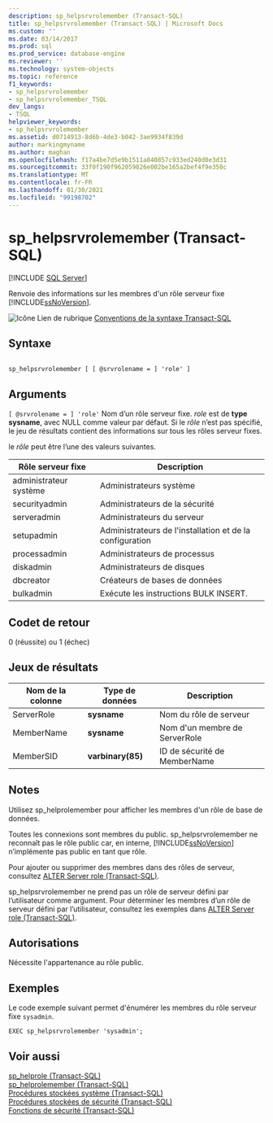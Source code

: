 ```yaml
---
description: sp_helpsrvrolemember (Transact-SQL)
title: sp_helpsrvrolemember (Transact-SQL) | Microsoft Docs
ms.custom: ''
ms.date: 03/14/2017
ms.prod: sql
ms.prod_service: database-engine
ms.reviewer: ''
ms.technology: system-objects
ms.topic: reference
f1_keywords:
- sp_helpsrvrolemember
- sp_helpsrvrolemember_TSQL
dev_langs:
- TSQL
helpviewer_keywords:
- sp_helpsrvrolemember
ms.assetid: d0714913-8d6b-4de3-b042-3ae9934f839d
author: markingmyname
ms.author: maghan
ms.openlocfilehash: f17a4be7d5e9b1511a840857c933ed240d0e3d31
ms.sourcegitcommit: 33f0f190f962059826e002be165a2bef4f9e350c
ms.translationtype: MT
ms.contentlocale: fr-FR
ms.lasthandoff: 01/30/2021
ms.locfileid: "99198702"
---
```

# <a name="sp_helpsrvrolemember-transact-sql"></a>sp_helpsrvrolemember (Transact-SQL)
[!INCLUDE [SQL Server](../../includes/applies-to-version/sqlserver.md)]

  Renvoie des informations sur les membres d'un rôle serveur fixe [!INCLUDE[ssNoVersion](../../includes/ssnoversion-md.md)].  
  
 ![Icône Lien de rubrique](../../database-engine/configure-windows/media/topic-link.gif "Icône du lien de rubrique") [Conventions de la syntaxe Transact-SQL](../../t-sql/language-elements/transact-sql-syntax-conventions-transact-sql.md)  
  
## <a name="syntax"></a>Syntaxe  
  
```  
  
sp_helpsrvrolemember [ [ @srvrolename = ] 'role' ]  
```  
  
## <a name="arguments"></a>Arguments  
`[ @srvrolename = ] 'role'` Nom d’un rôle serveur fixe. *role* est de **type sysname**, avec NULL comme valeur par défaut. Si le *rôle* n’est pas spécifié, le jeu de résultats contient des informations sur tous les rôles serveur fixes.  
  
 le *rôle* peut être l’une des valeurs suivantes.  
  
|Rôle serveur fixe|Description|  
|-----------------------|-----------------|  
|administrateur système|Administrateurs système|  
|securityadmin|Administrateurs de la sécurité|  
|serveradmin|Administrateurs du serveur|  
|setupadmin|Administrateurs de l'installation et de la configuration|  
|processadmin|Administrateurs de processus|  
|diskadmin|Administrateurs de disques|  
|dbcreator|Créateurs de bases de données|  
|bulkadmin|Exécute les instructions BULK INSERT.|  
  
## <a name="return-code-values"></a>Codet de retour  
 0 (réussite) ou 1 (échec)  
  
## <a name="result-sets"></a>Jeux de résultats  
  
|Nom de la colonne|Type de données|Description|  
|-----------------|---------------|-----------------|  
|ServerRole|**sysname**|Nom du rôle de serveur|  
|MemberName|**sysname**|Nom d'un membre de ServerRole|  
|MemberSID|**varbinary(85)**|ID de sécurité de MemberName|  
  
## <a name="remarks"></a>Notes  
 Utilisez sp_helprolemember pour afficher les membres d'un rôle de base de données.  
  
 Toutes les connexions sont membres du public. sp_helpsrvrolemember ne reconnaît pas le rôle public car, en interne, [!INCLUDE[ssNoVersion](../../includes/ssnoversion-md.md)] n’implémente pas public en tant que rôle.  
  
 Pour ajouter ou supprimer des membres dans des rôles de serveur, consultez [ALTER Server role &#40;Transact-SQL&#41;](../../t-sql/statements/alter-server-role-transact-sql.md).  
  
 sp_helpsrvrolemember ne prend pas un rôle de serveur défini par l’utilisateur comme argument. Pour déterminer les membres d’un rôle de serveur défini par l’utilisateur, consultez les exemples dans [ALTER Server role &#40;Transact-SQL&#41;](../../t-sql/statements/alter-server-role-transact-sql.md).  
  
## <a name="permissions"></a>Autorisations  
 Nécessite l'appartenance au rôle public.  
  
## <a name="examples"></a>Exemples  
 Le code exemple suivant permet d'énumérer les membres du rôle serveur fixe `sysadmin`.  
  
```  
EXEC sp_helpsrvrolemember 'sysadmin';  
```  
  
## <a name="see-also"></a>Voir aussi  
 [sp_helprole &#40;Transact-SQL&#41;](../../relational-databases/system-stored-procedures/sp-helprole-transact-sql.md)   
 [sp_helprolemember &#40;Transact-SQL&#41;](../../relational-databases/system-stored-procedures/sp-helprolemember-transact-sql.md)   
 [Procédures stockées système &#40;Transact-SQL&#41;](../../relational-databases/system-stored-procedures/system-stored-procedures-transact-sql.md)   
 [Procédures stockées de sécurité &#40;Transact-SQL&#41;](../../relational-databases/system-stored-procedures/security-stored-procedures-transact-sql.md)   
 [Fonctions de sécurité &#40;Transact-SQL&#41;](../../t-sql/functions/security-functions-transact-sql.md)  
  
  
